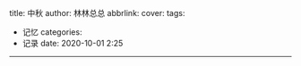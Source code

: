 title: 中秋
author: 林林总总
abbrlink: 
cover: 
tags:
  - 记忆
categories:
  - 记录
date: 2020-10-01 2:25
---
